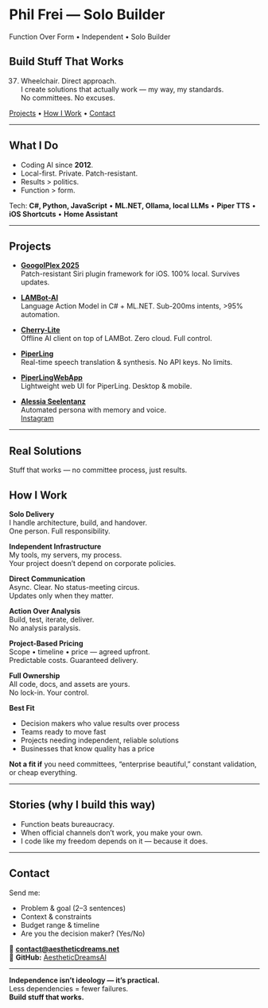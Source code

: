 # Phil Frei — Solo Builder

Function Over Form • Independent • Solo Builder

## Build Stuff That Works
37. Wheelchair. Direct approach.  
I create solutions that actually work — my way, my standards.  
No committees. No excuses.

[Projects](#projects) • [How I Work](#how-i-work) • [Contact](#contact)

---

## What I Do
- Coding AI since **2012**.  
- Local-first. Private. Patch-resistant.  
- Results > politics.  
- Function > form.

Tech: **C#, Python, JavaScript** • **ML.NET, Ollama, local LLMs** • **Piper TTS** • **iOS Shortcuts** • **Home Assistant**

---

## Projects
- **[GoogolPlex 2025](https://github.com/AestheticDreamsAI/googolplex-2025)**  
  Patch-resistant Siri plugin framework for iOS. 100% local. Survives updates.

- **[LAMBot-AI](https://github.com/AestheticDreamsAI/LAMBot-AI)**  
  Language Action Model in C# + ML.NET. Sub-200ms intents, >95% automation.

- **[Cherry-Lite](https://github.com/AestheticDreamsAI/Cherry-Lite)**  
  Offline AI client on top of LAMBot. Zero cloud. Full control.

- **[PiperLing](https://github.com/AestheticDreamsAI/PiperLing)**  
  Real-time speech translation & synthesis. No API keys. No limits.

- **[PiperLingWebApp](https://github.com/AestheticDreamsAI/PiperLingWebApp)**  
  Lightweight web UI for PiperLing. Desktop & mobile.

- **[Alessia Seelentanz](https://alessia-seelentanz.de/)**  
  Automated persona with memory and voice.  
  [Instagram](https://www.instagram.com/alessiaseelentanz/)

---

## Real Solutions
Stuff that works — no committee process, just results.

## How I Work
**Solo Delivery**  
I handle architecture, build, and handover.  
One person. Full responsibility.

**Independent Infrastructure**  
My tools, my servers, my process.  
Your project doesn’t depend on corporate policies.

**Direct Communication**  
Async. Clear. No status-meeting circus.  
Updates only when they matter.

**Action Over Analysis**  
Build, test, iterate, deliver.  
No analysis paralysis.

**Project-Based Pricing**  
Scope • timeline • price — agreed upfront.  
Predictable costs. Guaranteed delivery.

**Full Ownership**  
All code, docs, and assets are yours.  
No lock-in. Your control.

**Best Fit**  
- Decision makers who value results over process  
- Teams ready to move fast  
- Projects needing independent, reliable solutions  
- Businesses that know quality has a price

**Not a fit if** you need committees, “enterprise beautiful,” constant validation, or cheap everything.

---

## Stories (why I build this way)
- Function beats bureaucracy.  
- When official channels don’t work, you make your own.  
- I code like my freedom depends on it — because it does.

---

## Contact
Send me:
- Problem & goal (2–3 sentences)  
- Context & constraints  
- Budget range & timeline  
- Are you the decision maker? (Yes/No)

📧 **contact@aestheticdreams.net**  
🔗 **GitHub:** [AestheticDreamsAI](https://github.com/AestheticDreamsAI)

---

**Independence isn’t ideology — it’s practical.**  
Less dependencies = fewer failures.  
**Build stuff that works.**

